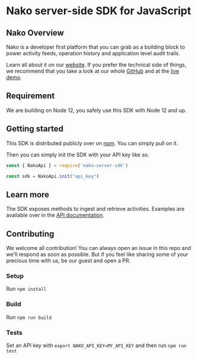 # Nako server-side SDK for JavaScript

## Nako Overview

Nako is a developer first platform that you can grab as a building block to power activity feeds, operation history and application level audit trails.

Learn all about it on our [website](https://nako.co). If you prefer the technical side of things, we recommend that you take a look at our whole [GitHub](https://nako.co) and at the [live demo](https://nako.co/demo).

## Requirement

We are building on Node 12, you safely use this SDK with Node 12 and up.

## Getting started

This SDK is distributed publicly over on [npm](https://www.npmjs.com/package/nako-server-sdk). You can simply pull on it.

Then you can simply init the SDK with your API key like so.

```javascript
const { NakoApi } = require('nako-server-sdk')

const sdk = NakoApi.init("api_key")
```

## Learn more

The SDK exposes methods to ingest and retrieve activities. Examples are available over in the [API documentation](https://nako.co/demo).

## Contributing

We welcome all contribution! You can always open an issue in this repo and we'll respond as soon as possible. But if you feel like sharing some of your precious time with us, be our guest and open a PR.

### Setup

Run `npm install`

### Build

Run `npm run build`

### Tests

Set an API key with `export NAKO_API_KEY=MY_API_KEY` and then run `npm run test`